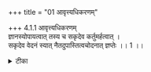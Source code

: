 +++
title = "01 आवृत्त्यधिकरणम्"

+++
4.1.1 आवृत्त्यधिकरणम्  
ज्ञानस्योपायत्वात् तस्य च सकृदेव कर्तुमर्हत्वात् ।  
सकृदेव वेदनं स्यात् नैतदुपास्तित्वचोदनात् ज्ञप्तेः ।। 1 ।।

<details><summary>टीका</summary>

4.1.1 आवृत्त्यधिकरणम् The prima facie view is : it is only knowledge (meditation) of Brahman that is the means of attaining the Supreme; and, on the authority of श्रुति texts such as 'He who knows Brahman attains Him', 'Having known Him thus one transcends death', etc., it is known that meditation need to be performed only once. This contention does not hold good. It is because knowledge is equated with meditation and since meditation is a continuous process, it should be pursued again and again. Notes : 1. Taitt. Up., II. i. 1. 2. श्वेत् Up., III.8. 3. ध्यान उपासन पर्यायेण vedana शब्देन उपदेशः SB, IV.i.1. 4. ध्यानम् ca cintanam, cintanaञ्च स्मृति santati रूpam. SB.IV.i.1.
</details>

